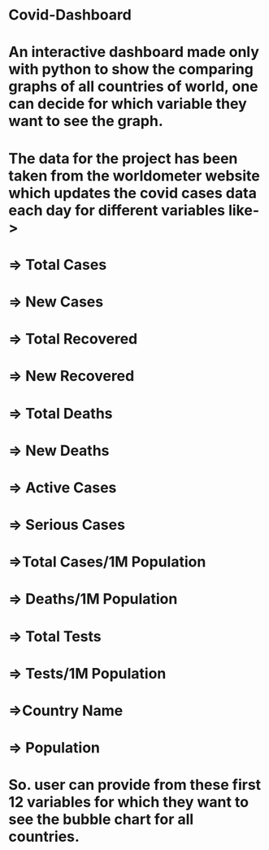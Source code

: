 # Covid-Dashboard
# An interactive dashboard made only with python to show the comparing graphs of all countries of world, one can decide for which variable they want to see the graph.
# The data for the project has been taken from the worldometer website which updates the covid cases data each day for different variables like-> 
# => Total Cases
# => New Cases
# => Total Recovered 
# => New Recovered
# => Total Deaths
# => New Deaths
# => Active Cases
# => Serious Cases
# =>Total Cases/1M Population
# => Deaths/1M Population
# => Total Tests
# => Tests/1M Population
# =>Country Name
# => Population
# So. user can provide from these first 12 variables for which they want to see the bubble chart for all countries.

